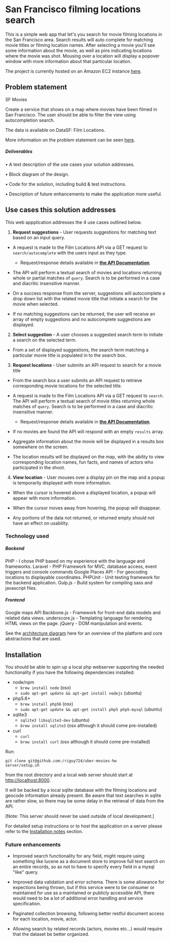 # San Francisco filming locations search

This is a simple web app that let's you search for movie filming locations in the San Francisco area.  Search results will auto complete for matching movie titles or filming location names.  After selecting a movie you'll see some information about the movie, as well as pins indicating locations where the movie was shot.  Mousing over a location will display a popover window with more information about that particular location.

The project is currently hosted on an Amazon EC2 instance [here](http://amazon.com).

## Problem statement

SF Movies

Create a service that shows on a map where movies have been filmed in San Francisco. The user should be able to filter the view using autocompletion search.

The data is available on DataSF: Film Locations.

More information on the problem statement can be seen [here](https://github.com/uber/coding-challenge-tools/blob/master/coding_challenge.md).

##### Deliverables

• A	text	description	of	the	use	cases	your	solution	addresses.

• Block	diagram of	the	design.

• Code	for	the	solution,	including	build	&	test	instructions.

• Description	of	future	enhancements	to	make	the	application	more	useful.


## Use cases this solution addresses

This web appplication addresses the 4 use cases outlined below.

1. **Request suggestions** - User requests suggestions for matching text based on an input query.
  * A request is made to the Film Locations API via a GET request to `search/autocomplete` with the users input as they type.

    * Request/response details available in [**the API Documentation**](docs/locations-api-response-schema.md#autocomplete-suggestions).


  * The API will perform a textual search of movies and locations returning whole or partial matches of `query`. Search is to be performed in a case and diacritic insensitive manner.

 * On a success response from the server, suggestions will autocomplete a drop down list with the related movie title that initiate a search for the movie when selected.

 * If no matching suggestions can be returned, the user will receive an array of empty suggestions and no autocomplete suggestions are displayed.

2. **Select suggestion** - A user chooses a suggested search term to initiate a search on the selected term.
  * From a set of displayed suggestions, the search term matching a particular movie title is populated in to the search box.

3. **Request locations** - User submits an API request to search for a movie title
  * From the search box a user submits an API request to retrieve corresponding movie locations for the selected title.

  * A request is made to the Film Locations API via a GET request to `search`. The API will perform a textual search of movie titles returning whole matches of `query`. Search is to be performed in a case and diacritic insensitive manner.

    * Request/response details available in [**the API Documentation**](docs/locations-api-response-schema.md#locations-search).


  * If no movies are found the API will respond with an empty `results` array.

  * Aggregate information about the movie will be displayed in a results box somewhere on the screen.

  * The location results will be displayed on the map, with the ability to view corresponding location names, fun facts, and names of actors who participated in the shoot.

4. **View location** - User mouses over a display pin on the map and a popup is temporarily displayed with more information.
  * When the cursor is hovered above a displayed location, a popup will appear with more information.

  * When the cursor moves away from hovering, the popup will disappear.

  * Any portions of the data not returned, or returned empty should not have an effect on usability.

### Technology used

##### Backend

PHP - I chose PHP based on my experience with the language and frameworks.
Laravel - PHP Framework for MVC, database access, event triggers and console commands
Google Places API - For geocoding locations to displayable coordinates.
PHPUnit - Unit testing framework for the backend application.
Gulp.js - Build system for compiling sass and javascript files.

##### Frontend

Google maps API
Backbone.js - Framework for front-end data models and related data views.
underscore.js - Templating language for rendering HTML views on the page.
jQuery - DOM manipulation and events.

See the [architecture diagram](docs/architecture-diagram.png) here for an overview of the platform and core abstractions that are used.


## Installation

You should be able to spin up a local php webserver supporting the needed functionality if you have the following dependencies installed:

- node/npm
  - `brew install node` (osx)
  - `sudo apt-get update && apt-get install nodejs` (ubuntu)
- php5.6+
  - `brew install php56` (osx)
  - `sudo apt-get update && apt-get install php5 php5-mysql` (ubuntu)
- sqlite3
  - `sqlite3 libsqlite3-dev` (ubuntu)
  - `brew install sqlite3` (osx although it should come pre-installed)
- curl
  - `curl`
  - `brew install curl` (osx although it should come pre-installed)

Run:

```
git clone git@github.com:/riguy724/uber-movies-hw
server/setup.sh
```

from the root directory and a local web server should start at [http://localhost:8000](http://localhost:8000).

It will be backed by a local sqlite database with the filming locations and geocode information already present. Be aware that text searches in sqlite are rather slow, so there may be some delay in the retrieval of data from the API.

[Note: This server should never be used outside of local development.]


For detailed setup instructions or to host the application on a server please refer to the [Installation notes](docs/installation.md) section.

### Future enhancements

* Improved search functionality for any field, might require using something like lucene as a document store to improve full text search on an entire records, so as not to have to specify every field in a mysql "like" query.

* Improved data validation and error schema.  There is some allowance for expections being thrown, but if this service were to be consumer or maintained for use as a maintained or publicly accessible API, there would need to be a lot of additional error handling and service specification.

* Paginated collection browsing, following better restful document access for each location, movie, actor.

* Allowing search by related records (actors, movies etc...) would require that the dataset be better organized.
